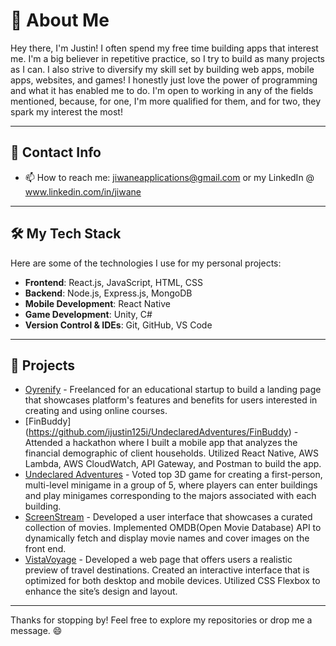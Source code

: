 # 🌟 About Me

Hey there, I'm Justin! I often spend my free time building apps that interest me. I'm a big believer in repetitive practice, so I try to build as many projects as I can. I also strive to diversify my skill set by building web apps, mobile apps, websites, and games! I honestly just love the power of programming and what it has enabled me to do. I'm open to working in any of the fields mentioned, because, for one, I'm more qualified for them, and for two, they spark my interest the most!

---

## 🌟 Contact Info

- 📫 How to reach me: jiwaneapplications@gmail.com or my LinkedIn @ www.linkedin.com/in/jiwane

---

## 🛠️ My Tech Stack

Here are some of the technologies I use for my personal projects:

- **Frontend**: React.js, JavaScript, HTML, CSS
- **Backend**: Node.js, Express.js, MongoDB
- **Mobile Development**: React Native
- **Game Development**: Unity, C#
- **Version Control & IDEs**: Git, GitHub, VS Code
  
---

## 💼 Projects 

- [Oyrenify](https://oyrenify.org/) - Freelanced for an educational startup to build a landing page that showcases platform's features and benefits for users interested in creating and using online courses.
- [FinBuddy] (https://github.com/ijustin125i/UndeclaredAdventures/FinBuddy) - Attended a hackathon where I built a mobile app that analyzes the financial demographic of client households. Utilized React Native, AWS Lambda, AWS CloudWatch, API Gateway, and Postman to build the app. 
- [Undeclared Adventures](https://github.com/ijustin125i/UndeclaredAdventures) - Voted top 3D game for creating a first-person, multi-level minigame in a group of 5, where players can enter buildings and play minigames corresponding to the majors associated with each building.
- [ScreenStream](https://github.com/ijustin125i/ScreenStream.git) - Developed a user interface that showcases a curated collection of movies. Implemented OMDB(Open Movie Database) API to dynamically fetch and display movie names and cover images on the front end.
- [VistaVoyage](https://github.com/ijustin125i/VistaVoyage.git) - Developed a web page that offers users a realistic preview of travel destinations. Created an interactive interface that is optimized for both desktop and mobile devices. Utilized CSS Flexbox to enhance the site’s design and layout.

---

Thanks for stopping by! Feel free to explore my repositories or drop me a message. 😄
